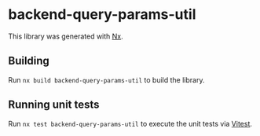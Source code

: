 # backend-query-params-util

This library was generated with [Nx](https://nx.dev).

## Building

Run `nx build backend-query-params-util` to build the library.

## Running unit tests

Run `nx test backend-query-params-util` to execute the unit tests via [Vitest](https://vitest.dev/).

